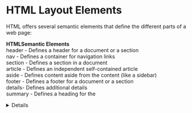 # HTML Layout Elements
HTML offers several semantic elements that define the different parts of a web page:

**HTMLSemantic Elements**	
header - Defines a header for a document or a section<br>
nav - Defines a container for navigation links<br>
section - Defines a section in a document<br>
article - Defines an independent self-contained article<br>
aside - Defines content aside from the content (like a sidebar)<br>
footer - Defines a footer for a document or a section<br>
details- Defines additional details<br>
summary - Defines a heading for the <details> element<br>

# HTML Layout Techniques
<br>There are four different techniques to create multicolumn layouts. Each way has its pros and cons:

**CSS framework<br>
CSS float property<br>
CSS flexbox<br>
CSS grid**<br>

**CSS Flexbox Layout**<br>
Flexbox is a new layout mode in CSS3.<br>

Use of flexbox ensures that elements behave predictably when the page layout<br>
must accommodate different screen sizes and different display devices.
